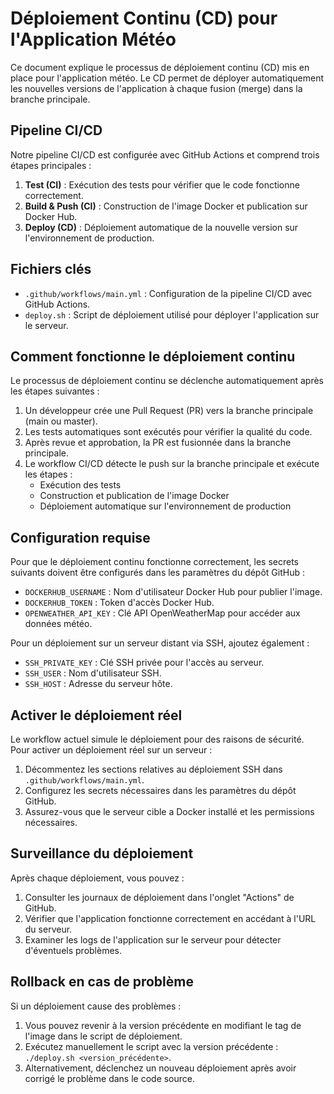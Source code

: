 # Déploiement Continu (CD) pour l'Application Météo

Ce document explique le processus de déploiement continu (CD) mis en place pour l'application météo. Le CD permet de déployer automatiquement les nouvelles versions de l'application à chaque fusion (merge) dans la branche principale.

## Pipeline CI/CD

Notre pipeline CI/CD est configurée avec GitHub Actions et comprend trois étapes principales :

1. **Test (CI)** : Exécution des tests pour vérifier que le code fonctionne correctement.
2. **Build & Push (CI)** : Construction de l'image Docker et publication sur Docker Hub.
3. **Deploy (CD)** : Déploiement automatique de la nouvelle version sur l'environnement de production.

## Fichiers clés

- `.github/workflows/main.yml` : Configuration de la pipeline CI/CD avec GitHub Actions.
- `deploy.sh` : Script de déploiement utilisé pour déployer l'application sur le serveur.

## Comment fonctionne le déploiement continu

Le processus de déploiement continu se déclenche automatiquement après les étapes suivantes :

1. Un développeur crée une Pull Request (PR) vers la branche principale (main ou master).
2. Les tests automatiques sont exécutés pour vérifier la qualité du code.
3. Après revue et approbation, la PR est fusionnée dans la branche principale.
4. Le workflow CI/CD détecte le push sur la branche principale et exécute les étapes :
   - Exécution des tests
   - Construction et publication de l'image Docker
   - Déploiement automatique sur l'environnement de production

## Configuration requise

Pour que le déploiement continu fonctionne correctement, les secrets suivants doivent être configurés dans les paramètres du dépôt GitHub :

- `DOCKERHUB_USERNAME` : Nom d'utilisateur Docker Hub pour publier l'image.
- `DOCKERHUB_TOKEN` : Token d'accès Docker Hub.
- `OPENWEATHER_API_KEY` : Clé API OpenWeatherMap pour accéder aux données météo.

Pour un déploiement sur un serveur distant via SSH, ajoutez également :
- `SSH_PRIVATE_KEY` : Clé SSH privée pour l'accès au serveur.
- `SSH_USER` : Nom d'utilisateur SSH.
- `SSH_HOST` : Adresse du serveur hôte.

## Activer le déploiement réel

Le workflow actuel simule le déploiement pour des raisons de sécurité. Pour activer un déploiement réel sur un serveur :

1. Décommentez les sections relatives au déploiement SSH dans `.github/workflows/main.yml`.
2. Configurez les secrets nécessaires dans les paramètres du dépôt GitHub.
3. Assurez-vous que le serveur cible a Docker installé et les permissions nécessaires.

## Surveillance du déploiement

Après chaque déploiement, vous pouvez :

1. Consulter les journaux de déploiement dans l'onglet "Actions" de GitHub.
2. Vérifier que l'application fonctionne correctement en accédant à l'URL du serveur.
3. Examiner les logs de l'application sur le serveur pour détecter d'éventuels problèmes.

## Rollback en cas de problème

Si un déploiement cause des problèmes :

1. Vous pouvez revenir à la version précédente en modifiant le tag de l'image dans le script de déploiement.
2. Exécutez manuellement le script avec la version précédente : `./deploy.sh <version_précédente>`.
3. Alternativement, déclenchez un nouveau déploiement après avoir corrigé le problème dans le code source. 